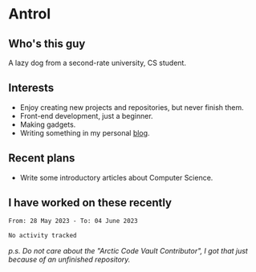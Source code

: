 # Antrol

## Who's this guy

A lazy dog from a second-rate university, CS student.

## Interests

* Enjoy creating new projects and repositories, but never finish them.
* Front-end development, just a beginner.
* Making gadgets.
* Writing something in my personal [blog](https://blog.antrol.xyz/).

## Recent plans

* Write some introductory articles about Computer Science.

<!--
* Try to develop a website for [Anime4KCPP](https://github.com/TianZerL/Anime4KCPP).
* Develop a Markdown renderer which user can customize its css, of course it is GUI-based.~~(If I could finish  it before getting bored)~~
* Work with my [teammates](https://github.com/SWJTU-Lazy-Dogs).
* Find something interests me, as a hobby after finishing my ~~boring~~ homework.
-->

## I have worked on these recently

<!--START_SECTION:waka-->

```txt
From: 28 May 2023 - To: 04 June 2023

No activity tracked
```

<!--END_SECTION:waka-->

*p.s.  Do not care about the "Arctic Code Vault Contributor", I got that just because of an unfinished repository.*

<!--
**qzmlgfj/qzmlgfj** is a ✨ _special_ ✨ repository because its `README.md` (this file) appears on your GitHub profile.

Here are some ideas to get you started:

- 🔭 I’m currently working on ...
- 🌱 I’m currently learning ...
- 👯 I’m looking to collaborate on ...
- 🤔 I’m looking for help with ...
- 💬 Ask me about ...
- 📫 How to reach me: ...
- 😄 Pronouns: ...
- ⚡ Fun fact: ...
-->

